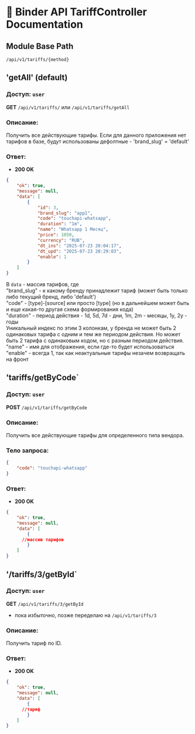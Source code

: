 # 📘 Binder API TariffController Documentation

## Module Base Path
`/api/v1/tariffs/{method}`


## 'getAll' (default) 
### Доступ: `user`

**GET** `/api/v1/tariffs/` или `/api/v1/tariffs/getAll`

### Описание:
Получить все действующие тарифы.
Если для данного приложения нет тарифов в базе, будут использованы дефолтные - 'brand_slug' = 'default'

### Ответ:
- **200 OK**
```json
{
	"ok": true,
	"message": null,
	"data": [
		{
			"id": 3,
			"brand_slug": "app1",
			"code": "touchapi-whatsapp",
			"duration": "1m",
			"name": "Whatsapp 1 Месяц",
			"price": 1050,
			"currency": "RUB",
			"dt_ins": "2025-07-23 20:04:17",
			"dt_upd": "2025-07-23 20:29:03",
			"enable": 1
		}
	]
}
```
В `data` - массив тарифов, где\
"brand_slug" - к какому бренду принадлежит тариф (может быть только либо текущий бренд, либо 'default')\
"code" - [type]-[source] или просто [type] (но в дальнейшем может быть и еще какая-то другая схема формирования кода)\
"duration" - период действия - 1d, 5d, 7d - дни, 1m, 2m - месяцы, 1y, 2y - годы\
Уникальный индекс по этим 3 колонкам, у бренда не может быть 2 одинаковых тарифа с одним и тем же периодом действия. Но может быть 2 тарифа с одинаковым кодом, но с разным периодом действия.\
"name" - имя для отображения, если где-то будет использоваться\
"enable" - всегда 1, так как неактуальные тарифы незачем возвращать на фронт


## 'tariffs/getByCode`
### Доступ: `user`

**POST** `/api/v1/tariffs/getByCode`

### Описание:
Получить все действующие тарифы для определенного типа вендора.

### Тело запроса:
```json
{
	"code": "touchapi-whatsapp"
}
```

### Ответ:
- **200 OK**
```json
{
	"ok": true,
	"message": null,
	"data": [
		{
      //массив тарифов
		}
	]
}
```


## '/tariffs/3/getById`
### Доступ: `user`


**GET** `/api/v1/tariffs/3/getById`
* пока избыточно, позже переделаю на `/api/v1/tariffs/3`


### Описание:
Получить тариф по ID.


### Ответ:
- **200 OK**
```json
{
	"ok": true,
	"message": null,
	"data": [
		{
      //тариф
		}
	]
}
```

